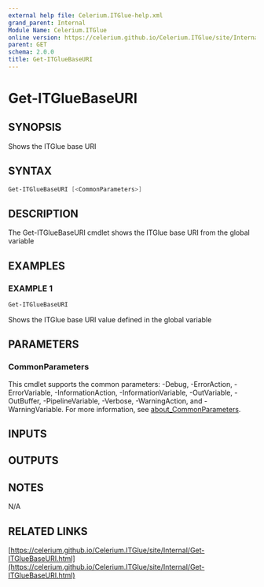 ```yaml
---
external help file: Celerium.ITGlue-help.xml
grand_parent: Internal
Module Name: Celerium.ITGlue
online version: https://celerium.github.io/Celerium.ITGlue/site/Internal/Get-ITGlueBaseURI.html
parent: GET
schema: 2.0.0
title: Get-ITGlueBaseURI
---
```


# Get-ITGlueBaseURI

## SYNOPSIS
Shows the ITGlue base URI

## SYNTAX

```powershell
Get-ITGlueBaseURI [<CommonParameters>]
```

## DESCRIPTION
The Get-ITGlueBaseURI cmdlet shows the ITGlue base URI from
the global variable

## EXAMPLES

### EXAMPLE 1
```powershell
Get-ITGlueBaseURI
```

Shows the ITGlue base URI value defined in the global variable

## PARAMETERS

### CommonParameters
This cmdlet supports the common parameters: -Debug, -ErrorAction, -ErrorVariable, -InformationAction, -InformationVariable, -OutVariable, -OutBuffer, -PipelineVariable, -Verbose, -WarningAction, and -WarningVariable. For more information, see [about_CommonParameters](http://go.microsoft.com/fwlink/?LinkID=113216).

## INPUTS

## OUTPUTS

## NOTES
N/A

## RELATED LINKS

[https://celerium.github.io/Celerium.ITGlue/site/Internal/Get-ITGlueBaseURI.html](https://celerium.github.io/Celerium.ITGlue/site/Internal/Get-ITGlueBaseURI.html)


